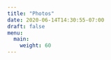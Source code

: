 ```yaml
---
title: "Photos"
date: 2020-06-14T14:30:55-07:00
draft: false
menu:
  main:
    weight: 60
---
```

